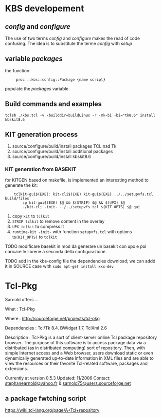 # KBS developement

## *config* and *configure*

The use of two terms *config* and *configure* makes the read of code confusing.
The idea is to substitute the terme *config* with *setup*


## variable *packages*

the function:

         proc ::kbs::config::Package {name script} 

populate the *packages* variable





## Build commands and examples

```
tclsh ./kbs.tcl -v -builddir=buildLinux -r -mk-bi -bi="tk8.6" install kbskit8.6
```

## KIT generation process

1. source/configure/build/install packages TCL nad Tk
2. source/configure/build/install additional packages
3. source/configure/build/install kbskit8.6

### KIT generation from BASEKIT
for KITGEN based on makefile, is implemented an interesting method to generate the kit:

```
    tclkit-gui$(EXE): kit-cli$(EXE) kit-gui$(EXE) ../../setupvfs.tcl build/files
        cp kit-gui$(EXE) $@ && $(STRIP) $@ && $(UPX) $@
        ./kit-cli -init- ../../setupvfs.tcl $(KIT_OPTS) $@ gui
```
1. copy `kit` to `tclkit`
2. `STRIP tclkit` to remove content in the overlay
3. `UPX tclkit` to compress it
4. `runtime-kit -init-`  with function `setupvfs.tcl` with options - t`$(KIT_OPTS)` to `tclkit`

TODO modificare basekit in mod da generare un basekit con upx e poi caricare le librerie a seconda della configurazione.

TODO add in the kbs-config file the dependencies download; we can addd it in SOURCE case with `sudo apt-get install xxx-dev `


# Tcl-Pkg

Sarnold offers ...

What : Tcl-Pkg  

Where : http://sourceforge.net/projects/tcl-pkg   

Dependencies : Tcl/Tk 8.4, BWidget 1.7, TclXml 2.6    

Description : Tcl-Pkg is a sort of client-server online Tcl package      repository browser. The purpose of this software is to access package data via a distributed (as in distributed computing) sort of repository.
Then, with simple Internet access and a Web browser, users download static or even dynamically generated up-to-date information in XML files and are able to view the resources or their favorite Tcl-related software, packages and extensions.

Currently at version 0.5.3 
Updated: 11/2006
Contact: <stephanearnold@yahoo.fr> & <sarnold75@users.sourceforge.net>

## a package fwtching script
https://wiki.tcl-lang.org/page/A+Tcl+repository